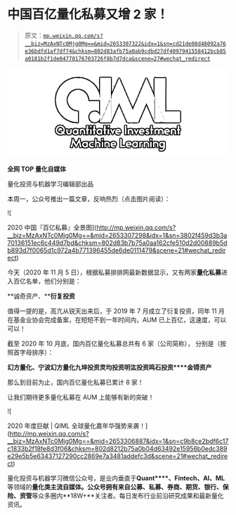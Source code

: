 # 中国百亿量化私募又增 2 家！

> 原文：[`mp.weixin.qq.com/s?__biz=MzAxNTc0Mjg0Mg==&mid=2653307322&idx=1&sn=cd21de08d48092a76e36bdfd1af7df74&chksm=802d83afb75a0ab9cdbd27df4097941558412bcb85a0181b2f1de04770176703726f8b7d7dca&scene=27#wechat_redirect`](http://mp.weixin.qq.com/s?__biz=MzAxNTc0Mjg0Mg==&mid=2653307322&idx=1&sn=cd21de08d48092a76e36bdfd1af7df74&chksm=802d83afb75a0ab9cdbd27df4097941558412bcb85a0181b2f1de04770176703726f8b7d7dca&scene=27#wechat_redirect)

![](img/52530653e2ddbe651074f55a77bb8d3c.png)

**全网 TOP 量化自媒体**

量化投资与机器学习编辑部出品

本周一，公众号推出一篇文章，反响热烈（点击图片阅读）：

![

2020 中国『百亿私募』全景图](http://mp.weixin.qq.com/s?__biz=MzAxNTc0Mjg0Mg==&mid=2653307298&idx=1&sn=3802f459d3b3a70136151ec6c449d7bd&chksm=802d83b7b75a0aa162cfe510d2d00889b5db893d7f0065d1c972a4b771396455de6de0111479&scene=21#wechat_redirect) 

今天（2020 年 11 月 5 日），根据私募排排网最新数据显示，又有两家**量化私募**进入百亿名单，他们分别是：

**诚奇资产、****衍复投资**

值得一提的是，高亢从锐天出来后，于 2019 年 7 月成立了衍复投资，同年 11 月在基金业协会完成备案，在短短不到一年时间内，AUM 已上百亿，这速度，可以可以！

截至 2020 年 10 月底，国内百亿量化私募总共有 6 家（公司简称）， 分别是（按照首字母排序）：

**幻方量化、宁波幻方量化****九坤投资****灵均投资****明汯投资****鸣石投资****金锝资产**

那么到目前为止，国内百亿量化私募已累计 8 家！

让我们期待更多量化私募在 AUM 上能够有新的突破！

![

2020 年度巨献 | QIML 全球量化嘉年华强势来袭！](http://mp.weixin.qq.com/s?__biz=MzAxNTc0Mjg0Mg==&mid=2653306887&idx=1&sn=c9b8ce2bdf6c17c1833b2f18fe8d3f06&chksm=802d8212b75a0b04d63492e15956b0edc389e29e5b5e63437127290cc2869e7a3481addefc3d&scene=21#wechat_redirect) 

量化投资与机器学习微信公众号，是业内垂直于**Quant****、Fintech、AI、ML**等领域的**量化类主流自媒体。**公众号拥有来自**公募、私募、券商、期货、银行、保险、资管**等众多圈内**18W+**关注者。每日发布行业前沿研究成果和最新量化资讯。